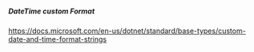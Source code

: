 ##### DateTime custom Format
https://docs.microsoft.com/en-us/dotnet/standard/base-types/custom-date-and-time-format-strings
